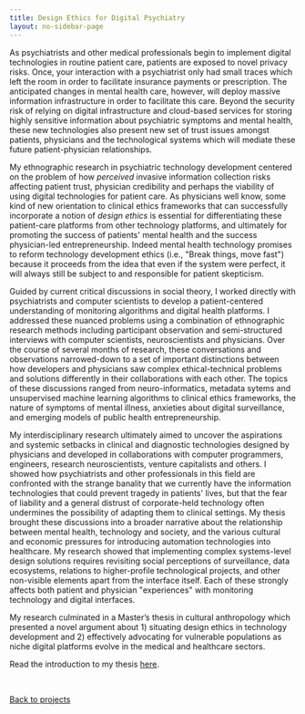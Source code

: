 ```yaml
---
title: Design Ethics for Digital Psychiatry
layout: no-sidebar-page
---
```


As psychiatrists and other medical professionals begin to implement digital technologies in routine patient care, patients are exposed to novel privacy risks. Once, your interaction with a psychiatrist only had small traces which left the room in order to facilitate insurance payments or prescription. The anticipated changes in mental health care, however, will deploy massive information infrastructure in order to facilitate this care. Beyond the security risk of relying on digital infrastructure and cloud-based services for storing highly sensitive information about psychiatric symptoms and mental health, these new technologies also present new set of trust issues amongst patients, physicians and the technological systems which will mediate these future patient-physician relationships.

My ethnographic research in psychiatric technology development centered on the problem of how _perceived_ invasive information collection risks affecting patient trust, physician credibility and perhaps the viability of using digital technologies for patient care. As physicians well know, some kind of new orientation to clinical ethics frameworks that can successfully incorporate a notion of *design ethics* is essential for differentiating these patient-care platforms from other technology platforms, and ultimately for promoting the success of patients' mental health and the success physician-led entrepreneurship. Indeed mental health technology promises to reform technology development ethics (i.e., "Break things, move fast") because it proceeds from the idea that even if the system were perfect, it will always still be subject to and responsible for patient skepticism.

Guided by current critical discussions in social theory, I worked directly with psychiatrists and computer scientists to develop a patient-centered understanding of monitoring algorithms and digital health platforms. I addressed these nuanced problems using a combination of ethnographic research methods including participant observation and semi-structured interviews with computer scientists, neuroscientists and physicians. Over the course of several months of research, these conversations and observations narrowed-down to a set of important distinctions between how developers and physicians saw complex ethical-technical problems and solutions differently in their collaborations with each other. The topics of these discussions ranged from neuro-informatics, metadata sytems and unsupervised machine learning algorithms to clinical ethics frameworks, the nature of symptoms of mental illness, anxieties about digital surveillance, and emerging models of public health entrepreneurship.

My interdisciplinary research ultimately aimed to uncover the aspirations and systemic setbacks in clinical and diagnostic technologies designed by physicians and developed in collaborations with computer programmers, engineers, research neuroscientists, venture capitalists and others. I showed how psychiatrists and other professionals in this field are confronted with the strange banality that we currently have the information technologies that could prevent tragedy in patients' lives, but that the fear of liability and a general distrust of corporate-held technology often undermines the possibility of adapting them to clinical settings. My thesis brought these discussions into a broader narrative about the relationship between mental health, technology and society, and the various cultural and economic pressures for introducing automation technologies into healthcare. My research showed that implementing complex systems-level design solutions requires revisiting social perceptions of surveillance, data ecosystems, relations to higher-profile technological projects, and other non-visible elements apart from the interface itself. Each of these strongly affects both patient and physician "experiences" with monitoring technology and digital interfaces.

My research culminated in a Master’s thesis in cultural anthropology which presented a novel argument about 1) situating design ethics in technology development and 2) effectively advocating for vulnerable populations as niche digital platforms evolve in the medical and healthcare sectors.

Read the introduction to my thesis [here](/assets/bailey_writing_sample_MA_3-11-18.pdf).

<br>

[Back to projects](../)
